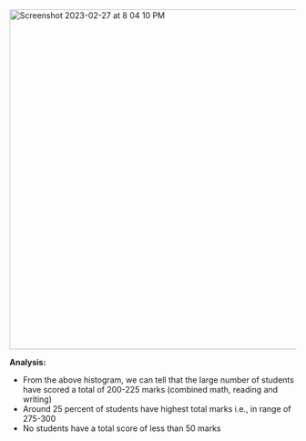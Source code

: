 <img width="597" alt="Screenshot 2023-02-27 at 8 04 10 PM" src="https://user-images.githubusercontent.com/111932301/221734045-08a9a516-d27c-4ede-9d6d-d1ab28edad5e.png">


**Analysis:**

* From the above histogram, we can tell that the large number of students have scored a total of 200-225 marks (combined math, reading and writing)
* Around 25 percent of students have highest total marks i.e., in range of 275-300
* No students have a total score of less than 50 marks
